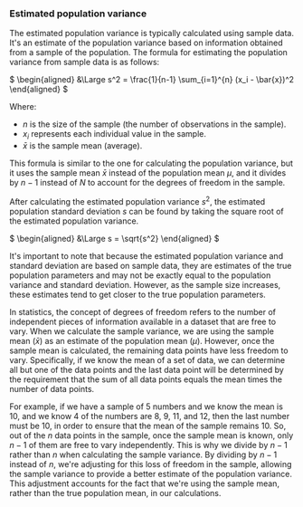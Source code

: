 ### Estimated population variance

The estimated population variance is typically calculated using sample data. It's an estimate of the population variance based on information obtained from a sample of the population. The formula for estimating the population variance from sample data is as follows:

$
\begin{aligned}
&\Large s^2 = \frac{1}{n-1} \sum_{i=1}^{n} (x_i - \bar{x})^2
\end{aligned}
$

Where:
- $n$ is the size of the sample (the number of observations in the sample).
- $x_i$ represents each individual value in the sample.
- $\bar{x}$ is the sample mean (average).

This formula is similar to the one for calculating the population variance, but it uses the sample mean $\bar{x}$ instead of the population mean $\mu$, and it divides by $n-1$ instead of $N$ to account for the degrees of freedom in the sample.

After calculating the estimated population variance $s^2$, the estimated population standard deviation $s$ can be found by taking the square root of the estimated population variance.

$
\begin{aligned}
&\Large s = \sqrt{s^2}
\end{aligned}
$

It's important to note that because the estimated population variance and standard deviation are based on sample data, they are estimates of the true population parameters and may not be exactly equal to the population variance and standard deviation. However, as the sample size increases, these estimates tend to get closer to the true population parameters.

In statistics, the concept of degrees of freedom refers to the number of independent pieces of information available in a dataset that are free to vary. When we calculate the sample variance, we are using the sample mean ($\bar{x}$) as an estimate of the population mean ($\mu$). However, once the sample mean is calculated, the remaining data points have less freedom to vary. Specifically, if we know the mean of a set of data, we can determine all but one of the data points and the last data point will be determined by the requirement that the sum of all data points equals the mean times the number of data points. 

For example, if we have a sample of 5 numbers and we know the mean is 10, and we know 4 of the numbers are 8, 9, 11, and 12, then the last number must be 10, in order to ensure that the mean of the sample remains 10. So, out of the $n$ data points in the sample, once the sample mean is known, only $n-1$ of them are free to vary independently. This is why we divide by $n-1$ rather than $n$ when calculating the sample variance. By dividing by $n-1$ instead of $n$, we're adjusting for this loss of freedom in the sample, allowing the sample variance to provide a better estimate of the population variance. This adjustment accounts for the fact that we're using the sample mean, rather than the true population mean, in our calculations.